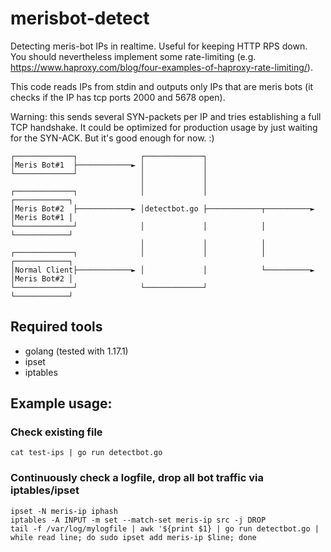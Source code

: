 # merisbot-detect
Detecting meris-bot IPs in realtime. Useful for keeping HTTP RPS down.
You should nevertheless implement some rate-limiting (e.g. https://www.haproxy.com/blog/four-examples-of-haproxy-rate-limiting/).

This code reads IPs from stdin and outputs only IPs that are meris bots (it checks if the IP has tcp ports 2000 and 5678 open).

Warning: this sends several SYN-packets per IP and tries establishing a full TCP handshake.
It could be optimized for production usage by just waiting for the SYN-ACK. But it's good enough for now. :) 

```
┌─────────────┐              ┌─────────────┐
│Meris Bot#1  ├────────────► │             │
└─────────────┘              │             │
                             │             │
┌─────────────┐              │             │                          ┌────────────┐
│Meris Bot#2  ├────────────► │detectbot.go ├────────────┬──────────►  │Meris Bot#1 │
└─────────────┘              │             │            │             └────────────┘
                             │             │            │
┌─────────────┐              │             │            │             ┌────────────┐
│Normal Client├────────────► │             │            └──────────►  │Meris Bot#2 │
└─────────────┘              └─────────────┘                          └────────────┘
```

## Required tools
- golang (tested with 1.17.1)
- ipset
- iptables

## Example usage:

### Check existing file
```
cat test-ips | go run detectbot.go
```

### Continuously check a logfile, drop all bot traffic via iptables/ipset
```
ipset -N meris-ip iphash
iptables -A INPUT -m set --match-set meris-ip src -j DROP
tail -f /var/log/mylogfile | awk '${print $1} | go run detectbot.go | while read line; do sudo ipset add meris-ip $line; done
```
